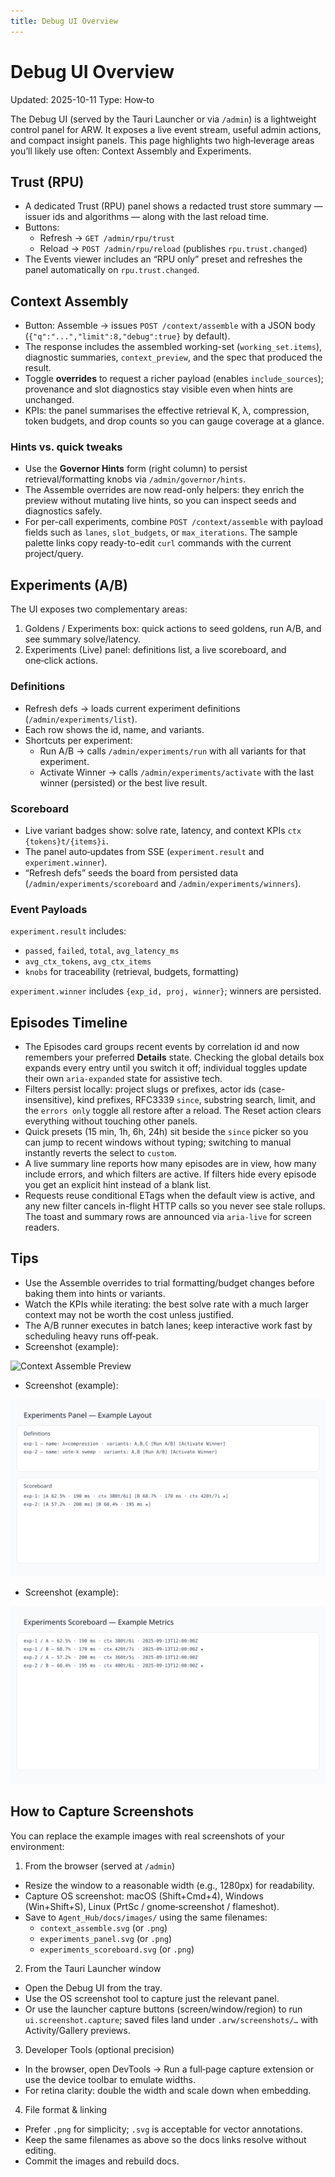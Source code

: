 ```yaml
---
title: Debug UI Overview
---
```


# Debug UI Overview

Updated: 2025-10-11
Type: How‑to

The Debug UI (served by the Tauri Launcher or via `/admin`) is a lightweight control panel for ARW. It exposes a live event stream, useful admin actions, and compact insight panels. This page highlights two high‑leverage areas you’ll likely use often: Context Assembly and Experiments.

## Trust (RPU)

- A dedicated Trust (RPU) panel shows a redacted trust store summary — issuer ids and algorithms — along with the last reload time.
- Buttons:
  - Refresh → `GET /admin/rpu/trust`
  - Reload → `POST /admin/rpu/reload` (publishes `rpu.trust.changed`)
- The Events viewer includes an “RPU only” preset and refreshes the panel automatically on `rpu.trust.changed`.

## Context Assembly

- Button: Assemble → issues `POST /context/assemble` with a JSON body (`{"q":"...","limit":8,"debug":true}` by default).
- The response includes the assembled working-set (`working_set.items`), diagnostic summaries, `context_preview`, and the spec that produced the result.
- Toggle **overrides** to request a richer payload (enables `include_sources`); provenance and slot diagnostics stay visible even when hints are unchanged.
- KPIs: the panel summarises the effective retrieval K, λ, compression, token budgets, and drop counts so you can gauge coverage at a glance.

### Hints vs. quick tweaks

- Use the **Governor Hints** form (right column) to persist retrieval/formatting knobs via `/admin/governor/hints`.
- The Assemble overrides are now read-only helpers: they enrich the preview without mutating live hints, so you can inspect seeds and diagnostics safely.
- For per-call experiments, combine `POST /context/assemble` with payload fields such as `lanes`, `slot_budgets`, or `max_iterations`. The sample palette links copy ready-to-edit `curl` commands with the current project/query.

## Experiments (A/B)

The UI exposes two complementary areas:

1) Goldens / Experiments box: quick actions to seed goldens, run A/B, and see summary solve/latency.
2) Experiments (Live) panel: definitions list, a live scoreboard, and one‑click actions.

### Definitions

- Refresh defs → loads current experiment definitions (`/admin/experiments/list`).
- Each row shows the id, name, and variants.
- Shortcuts per experiment:
  - Run A/B → calls `/admin/experiments/run` with all variants for that experiment.
  - Activate Winner → calls `/admin/experiments/activate` with the last winner (persisted) or the best live result.

### Scoreboard

- Live variant badges show: solve rate, latency, and context KPIs `ctx {tokens}t/{items}i`.
- The panel auto‑updates from SSE (`experiment.result` and `experiment.winner`).
- “Refresh defs” seeds the board from persisted data (`/admin/experiments/scoreboard` and `/admin/experiments/winners`).

### Event Payloads

`experiment.result` includes:

- `passed`, `failed`, `total`, `avg_latency_ms`
- `avg_ctx_tokens`, `avg_ctx_items`
- `knobs` for traceability (retrieval, budgets, formatting)

`experiment.winner` includes `{exp_id, proj, winner}`; winners are persisted.

## Episodes Timeline

- The Episodes card groups recent events by correlation id and now remembers your preferred **Details** state. Checking the global details box expands every entry until you switch it off; individual toggles update their own `aria-expanded` state for assistive tech.
- Filters persist locally: project slugs or prefixes, actor ids (case-insensitive), kind prefixes, RFC3339 `since`, substring search, limit, and the `errors only` toggle all restore after a reload. The Reset action clears everything without touching other panels.
- Quick presets (15 min, 1h, 6h, 24h) sit beside the `since` picker so you can jump to recent windows without typing; switching to manual instantly reverts the select to `custom`.
- A live summary line reports how many episodes are in view, how many include errors, and which filters are active. If filters hide every episode you get an explicit hint instead of a blank list.
- Requests reuse conditional ETags when the default view is active, and any new filter cancels in-flight HTTP calls so you never see stale rollups. The toast and summary rows are announced via `aria-live` for screen readers.

## Tips

- Use the Assemble overrides to trial formatting/budget changes before baking them into hints or variants.
- Watch the KPIs while iterating: the best solve rate with a much larger context may not be worth the cost unless justified.
- The A/B runner executes in batch lanes; keep interactive work fast by scheduling heavy runs off‑peak.
- Screenshot (example):

![Context Assemble Preview](../images/context_assemble.svg)

- Screenshot (example):

![Experiments Panel](../images/experiments_panel.svg)

- Screenshot (example):

![Experiments Scoreboard](../images/experiments_scoreboard.svg)


## How to Capture Screenshots

You can replace the example images with real screenshots of your environment:

1) From the browser (served at `/admin`)
- Resize the window to a reasonable width (e.g., 1280px) for readability.
- Capture OS screenshot: macOS (Shift+Cmd+4), Windows (Win+Shift+S), Linux (PrtSc / gnome‑screenshot / flameshot).
- Save to `Agent_Hub/docs/images/` using the same filenames:
  - `context_assemble.svg` (or `.png`)
  - `experiments_panel.svg` (or `.png`)
  - `experiments_scoreboard.svg` (or `.png`)

2) From the Tauri Launcher window
- Open the Debug UI from the tray.
- Use the OS screenshot tool to capture just the relevant panel.
- Or use the launcher capture buttons (screen/window/region) to run `ui.screenshot.capture`; saved files land under `.arw/screenshots/…` with Activity/Gallery previews.

3) Developer Tools (optional precision)
- In the browser, open DevTools → Run a full‑page capture extension or use the device toolbar to emulate widths.
- For retina clarity: double the width and scale down when embedding.

4) File format & linking
- Prefer `.png` for simplicity; `.svg` is acceptable for vector annotations.
- Keep the same filenames as above so the docs links resolve without editing.
- Commit the images and rebuild docs.
